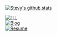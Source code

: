 [![Stevy's github stats](https://github-readme-stats.vercel.app/api?username=hyunjaesung)](https://github.com/hyunjaesung)


[![TIL](https://img.shields.io/badge/TIL-https%3A%2F%2Fstevy--personal--space.oopy.io%2F-9cf)](https://stevy-personal-space.oopy.io/51ef09d7-e3fc-4e2a-839a-a40348eddb2a)  
[![Blog](https://img.shields.io/badge/Blog-knowhere.io-9cf)](https://knowhere.oopy.io/)  
[![Resume](https://img.shields.io/badge/resume-hyunjaesung's%20resume-9cf)](https://www.notion.so/Steve-Sung-885c9f83270e4b54af174cbb402b0d93)  

<!--
**hyunjaesung/hyunjaesung** is a ✨ _special_ ✨ repository because its `README.md` (this file) appears on your GitHub profile.

Here are some ideas to get you started:

- 🔭 I’m currently working on ...
- 🌱 I’m currently learning ...
- 👯 I’m looking to collaborate on ...
- 🤔 I’m looking for help with ...
- 💬 Ask me about ...
- 📫 How to reach me: ...
- 😄 Pronouns: ...
- ⚡ Fun fact: ...
-->
